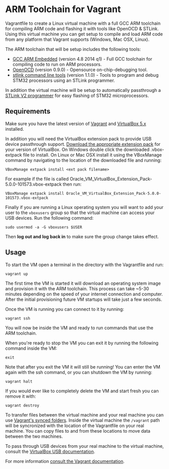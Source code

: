 # ARM Toolchain for Vagrant

Vagrantfile to create a Linux virtual machine with a full GCC ARM toolchain for compiling ARM code and flashing it with tools like OpenOCD &amp; STLink.  Using this virtual machine you can get setup to compile and load ARM code
from any platform that Vagrant supports (Windows, Mac OSX, Linux).

The ARM toolchain that will be setup includes the following tools:

*   [GCC ARM Embedded](https://launchpad.net/gcc-arm-embedded) (version 4.8 2014 q1) - Full GCC toolchain
    for compiling code to run on ARM processors.
*   [OpenOCD](http://openocd.org/) (version 0.9.0) - Opensource on-chip-debugging tool.
*   [stlink command line tools](https://github.com/texane/stlink) (version 1.1.0) - Tools to program and debug 
    STM32 processors using an STLink programmer.

In addition the virtual machine will be setup to automatically passthrough a [STLink V2 programmer](https://www.adafruit.com/products/2548)
for easy flashing of STM32 microprocessors.

## Requirements

Make sure you have the latest version of [Vagrant](https://www.vagrantup.com/downloads.html) and
[VirtualBox 5.x](https://www.virtualbox.org/wiki/Downloads) installed.

In addition you will need the VirtualBox extension pack to provide USB device passthrough support.  [Download the appropriate extension pack](https://www.virtualbox.org/wiki/Downloads)
for your version of VirtualBox.  On Windows double click the downloaded .vbox-extpack file to install.  On Linux or Mac OSX install it using the VBoxManage command by navigating to the location of the
downloaded file and running:

    VBoxManage extpack install <ext pack filename>

For example if the file is called Oracle_VM_VirtualBox_Extension_Pack-5.0.0-101573.vbox-extpack then run:

    VBoxManage extpack install Oracle_VM_VirtualBox_Extension_Pack-5.0.0-101573.vbox-extpack

Finally if you are running a Linux operating system you will want to add your user to the `vboxusers` group
so that the virtual machine can access your USB devices.  Run the following command:

    sudo usermod -a -G vboxusers $USER

Then **log out and log back in** to make sure the group change takes effect.

## Usage

To start the VM open a terminal in the directory with the Vagrantfile and run:

    vagrant up

The first time the VM is started it will download an operating system image and provision it with the ARM
toolchain.  This process can take ~5-30 minutes depending on the speed of your internet connection and computer.
After the initial provisioning future VM startups will take just a few seconds.

Once the VM is running you can connect to it by running:

    vagrant ssh

You will now be inside the VM and ready to run commands that use the ARM toolchain.

When you're ready to stop the VM you can exit it by running the following command inside the VM:

    exit

Note that after you exit the VM it will still be running!  You can enter the VM again with the ssh command,
or you can shutdown the VM by running:

    vagrant halt

If you would ever like to completely delete the VM and start fresh you can remove it with:

    vagrant destroy

To transfer files between the virtual machine and your real machine you can use [Vagrant's synced folders](http://docs.vagrantup.com/v2/synced-folders/index.html).
Inside the virtual machine the `/vagrant` path will be syncronized with the location of the Vagrantfile on
your real machine.  You can copy files to and from these locations to move data between the two machines.

To pass through USB devices from your real machine to the virtual machine, consult the [VirtualBox USB documentation](https://www.virtualbox.org/manual/ch03.html#idp96037808).

For more information [consult the Vagrant documentation](https://docs.vagrantup.com/v2/).
